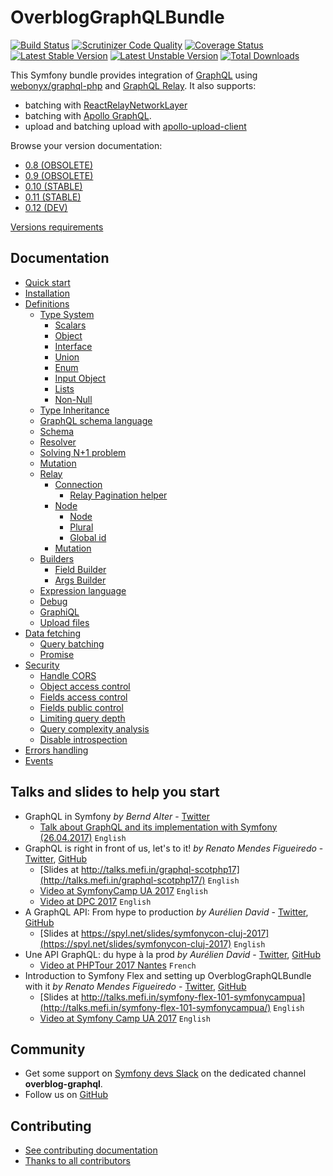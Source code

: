 OverblogGraphQLBundle
======================

[![Build Status](https://travis-ci.org/overblog/GraphQLBundle.svg?branch=master)](https://travis-ci.org/overblog/GraphQLBundle)
[![Scrutinizer Code Quality](https://scrutinizer-ci.com/g/overblog/GraphQLBundle/badges/quality-score.png?b=master)](https://scrutinizer-ci.com/g/overblog/GraphQLBundle/?branch=master)
[![Coverage Status](https://coveralls.io/repos/github/overblog/GraphQLBundle/badge.svg?branch=master)](https://coveralls.io/github/overblog/GraphQLBundle?branch=master)
[![Latest Stable Version](https://poser.pugx.org/overblog/graphql-bundle/version)](https://packagist.org/packages/overblog/graphql-bundle)
[![Latest Unstable Version](https://poser.pugx.org/overblog/graphql-bundle/v/unstable)](https://packagist.org/packages/overblog/graphql-bundle)
[![Total Downloads](https://poser.pugx.org/overblog/graphql-bundle/downloads)](https://packagist.org/packages/overblog/graphql-bundle)

This Symfony bundle provides integration of [GraphQL](https://facebook.github.io/graphql/) using [webonyx/graphql-php](https://github.com/webonyx/graphql-php)
and [GraphQL Relay](https://facebook.github.io/relay/docs/graphql-relay-specification.html).
It also supports:
* batching with [ReactRelayNetworkLayer](https://github.com/nodkz/react-relay-network-layer)
* batching with [Apollo GraphQL](http://dev.apollodata.com/core/network.html#query-batching).
* upload and batching upload with [apollo-upload-client](https://github.com/jaydenseric/apollo-upload-client)

Browse your version documentation:

* [0.8  (OBSOLETE)](https://github.com/overblog/GraphQLBundle/blob/0.8/README.md)
* [0.9  (OBSOLETE)](https://github.com/overblog/GraphQLBundle/blob/0.9/README.md)
* [0.10 (STABLE)](https://github.com/overblog/GraphQLBundle/blob/0.10/README.md)
* [0.11 (STABLE)](https://github.com/overblog/GraphQLBundle/blob/0.11/README.md)
* [0.12 (DEV)](https://github.com/overblog/GraphQLBundle/blob/master/README.md)

[Versions requirements](src/Resources/doc/index.md#versions-requirements)

Documentation
-------------

- [Quick start](src/Resources/doc/definitions/quick-start.md)
- [Installation](src/Resources/doc/index.md)
- [Definitions](src/Resources/doc/definitions/index.md)
  - [Type System](src/Resources/doc/definitions/type-system/index.md)
    - [Scalars](src/Resources/doc/definitions/type-system/scalars.md)
    - [Object](src/Resources/doc/definitions/type-system/object.md)
    - [Interface](src/Resources/doc/definitions/type-system/interface.md)
    - [Union](src/Resources/doc/definitions/type-system/union.md)
    - [Enum](src/Resources/doc/definitions/type-system/enum.md)
    - [Input Object](src/Resources/doc/definitions/type-system/input-object.md)
    - [Lists](src/Resources/doc/definitions/type-system/lists.md)
    - [Non-Null](src/Resources/doc/definitions/type-system/non-null.md)
  - [Type Inheritance](src/Resources/doc/definitions/type-inheritance.md)
  - [GraphQL schema language](src/Resources/doc/definitions/graphql-schema-language.md)
  - [Schema](src/Resources/doc/definitions/schema.md)
  - [Resolver](src/Resources/doc/definitions/resolver.md)
  - [Solving N+1 problem](src/Resources/doc/definitions/solving-n-plus-1-problem.md)
  - [Mutation](src/Resources/doc/definitions/mutation.md)
  - [Relay](src/Resources/doc/definitions/relay/index.md)
    - [Connection](src/Resources/doc/definitions/relay/connection.md)
      - [Relay Pagination helper](src/Resources/doc/helpers/relay-paginator.md)
    - [Node](src/Resources/doc/definitions/relay/node/index.md)
      - [Node](src/Resources/doc/definitions/relay/node/node.md)
      - [Plural](src/Resources/doc/definitions/relay/node/plural.md)
      - [Global id](src/Resources/doc/definitions/relay/node/global-id.md)
    - [Mutation](src/Resources/doc/definitions/relay/mutation.md)
  - [Builders](src/Resources/doc/definitions/builders/index.md)
    - [Field Builder](src/Resources/doc/definitions/builders/field.md)
    - [Args Builder](src/Resources/doc/definitions/builders/args.md)
  - [Expression language](src/Resources/doc/definitions/expression-language.md)
  - [Debug](src/Resources/doc/definitions/debug/index.md)
  - [GraphiQL](src/Resources/doc/definitions/graphiql/index.md)
  - [Upload files](src/Resources/doc/definitions/upload-files.md)
- [Data fetching](src/Resources/doc/data-fetching/index.md)
  - [Query batching](src/Resources/doc/data-fetching/batching.md)
  - [Promise](src/Resources/doc/data-fetching/promise.md)
- [Security](src/Resources/doc/security/index.md)
  - [Handle CORS](src/Resources/doc/security/handle-cors.md)
  - [Object access control](src/Resources/doc/security/object-access-control.md)
  - [Fields access control](src/Resources/doc/security/fields-access-control.md)
  - [Fields public control](src/Resources/doc/security/fields-public-control.md)
  - [Limiting query depth](src/Resources/doc/security/limiting-query-depth.md)
  - [Query complexity analysis](src/Resources/doc/security/query-complexity-analysis.md)
  - [Disable introspection](src/Resources/doc/security/disable_introspection.md)
- [Errors handling](src/Resources/doc/error-handling/index.md)
- [Events](src/Resources/doc/events/index.md)

Talks and slides to help you start
----------------------------------

* GraphQL in Symfony *by Bernd Alter* - [Twitter](https://twitter.com/bazoo0815)
  - [Talk about GraphQL and its implementation with Symfony (26.04.2017)](https://www.slideshare.net/berndalter7/graphql-in-symfony) `English`
* GraphQL is right in front of us, let's to it! *by Renato Mendes Figueiredo* - [Twitter](https://twitter.com/renatomefi), [GitHub](https://github.com/renatomefi)
  - [Slides at http://talks.mefi.in/graphql-scotphp17](http://talks.mefi.in/graphql-scotphp17/) `English`
  - [Video at SymfonyCamp UA 2017](https://www.youtube.com/watch?v=jyoYlnCPNgk) `English`
  - [Video at DPC 2017](https://www.youtube.com/watch?v=E7MjoCOGSSY) `English`
* A GraphQL API: From hype to production *by Aurélien David* - [Twitter](https://twitter.com/spyl94), [GitHub](https://github.com/spyl94)
  - [Slides at https://spyl.net/slides/symfonycon-cluj-2017](https://spyl.net/slides/symfonycon-cluj-2017) `English`
* Une API GraphQL: du hype à la prod *by Aurélien David* - [Twitter](https://twitter.com/spyl94), [GitHub](https://github.com/spyl94)
  - [Video at PHPTour 2017 Nantes](https://www.youtube.com/watch?v=xbipW6fgD6c) `French`
* Introduction to Symfony Flex and setting up OverblogGraphQLBundle with it *by Renato Mendes Figueiredo* - [Twitter](https://twitter.com/renatomefi), [GitHub](https://github.com/renatomefi)
  - [Slides at http://talks.mefi.in/symfony-flex-101-symfonycampua](http://talks.mefi.in/symfony-flex-101-symfonycampua/) `English`
  - [Video at Symfony Camp UA 2017](https://www.youtube.com/watch?v=lWweoiCI9Hk) `English`

Community
---------

* Get some support on [Symfony devs Slack](https://symfony.com/slack-invite)
  on the dedicated channel **overblog-graphql**.
* Follow us on [GitHub](https://github.com/overblog)

Contributing
------------

* [See contributing documentation](CONTRIBUTING.md)
* [Thanks to all contributors](https://github.com/overblog/GraphQLBundle/graphs/contributors)
